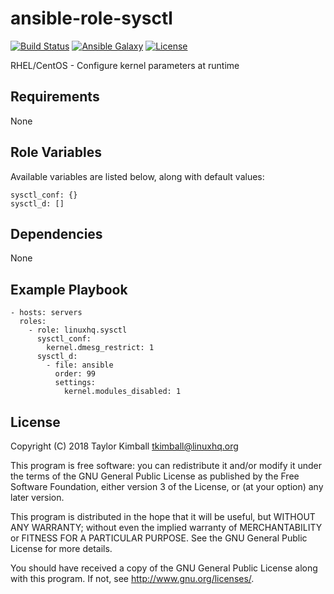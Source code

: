 # ansible-role-sysctl

[![Build Status](https://travis-ci.org/linuxhq/ansible-role-sysctl.svg?branch=master)](https://travis-ci.org/linuxhq/ansible-role-sysctl)
[![Ansible Galaxy](https://img.shields.io/badge/ansible--galaxy-sysctl-blue.svg?style=flat)](https://galaxy.ansible.com/linuxhq/sysctl)
[![License](https://img.shields.io/badge/license-GPLv3-brightgreen.svg?style=flat)](COPYING)

RHEL/CentOS - Configure kernel parameters at runtime

## Requirements

None

## Role Variables

Available variables are listed below, along with default values:

    sysctl_conf: {}
    sysctl_d: []

## Dependencies

None

## Example Playbook

    - hosts: servers
      roles:
        - role: linuxhq.sysctl
          sysctl_conf:
            kernel.dmesg_restrict: 1
          sysctl_d:
            - file: ansible
              order: 99
              settings:
                kernel.modules_disabled: 1

## License

Copyright (C) 2018 Taylor Kimball <tkimball@linuxhq.org>

This program is free software: you can redistribute it and/or modify
it under the terms of the GNU General Public License as published by
the Free Software Foundation, either version 3 of the License, or
(at your option) any later version.

This program is distributed in the hope that it will be useful,
but WITHOUT ANY WARRANTY; without even the implied warranty of
MERCHANTABILITY or FITNESS FOR A PARTICULAR PURPOSE. See the
GNU General Public License for more details.

You should have received a copy of the GNU General Public License
along with this program. If not, see <http://www.gnu.org/licenses/>.
